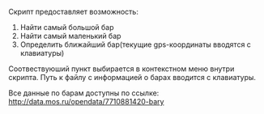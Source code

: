 Скрипт предоставляет возможность:

1) Найти самый большой бар
2) Найти самый маленький бар
3) Определить ближайший бар(текущие gps-координаты вводятся с клавиатуры)

Соотвествуюший пункт выбирается в контекстном меню внутри скрипта. Путь к файлу с информацией о барах вводится с клавиатуры.

Все данные по барам доступны по ссылке: http://data.mos.ru/opendata/7710881420-bary
